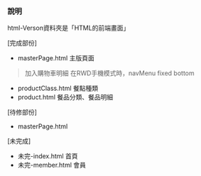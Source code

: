 ### 說明

html-Verson資料夾是「HTML的前端畫面」

[完成部份]
* masterPage.html   主版頁面
> 加入購物車明細
>  在RWD手機模式時，navMenu fixed bottom
* productClass.html  餐點種類
* product.html       餐品分類、餐品明細

[待修部份]
* masterPage.html


[未完成]
* 未完-index.html    首頁
* 未完-member.html   會員
